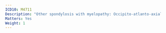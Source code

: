 ```yaml
---
ICD10: M4711
Description: "Other spondylosis with myelopathy: Occipito-atlanto-axial region"
Matters: Yes
Weight: 1
---
```

